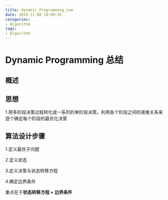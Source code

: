```yaml
---
title: dynamic_Programming_sum
date: 2019-11-08 19:09:35
categories:
- Algorithm
tags:
- Algorithm
---
```


# Dynamic Programming 总结

## 概述





## 思想
1.把多阶段决策过程转化成一系列的单阶段决策，利用各个阶段之间的递推关系来逐个确定每个阶段的最优化决策




## 算法设计步骤
1.定义最优子问题

2.定义状态

3.定义决策与状态转移方程

4.确定边界条件

重点在于**状态转移方程 + 边界条件**
